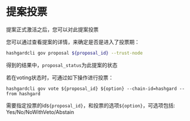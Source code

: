 # 提案投票
提案正式激活之后，您可以对此提案投票

您可以通过查看提案的详情，来确定是否是进入了投票期：
```bash
hashgardcli gov proposal ${proposal_id} --trust-node
```
得到的结果中，``` proposal_status ```为此提案的状态

若在voting状态时，可通过如下操作进行投票：

```shell
hashgardcli gov vote ${proposal_id} ${option} --chain-id=hashgard --from hashgard
```
需要指定投票的id```${proposal_id}```，和投票的选项```${option}```，可选项包括: Yes/No/NoWithVeto/Abstain
